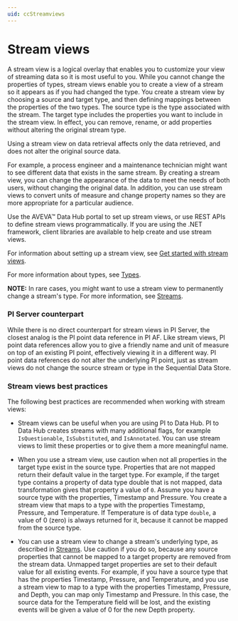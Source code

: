 ```yaml
---
uid: ccStreamviews
---
```


# Stream views

A stream view is a logical overlay that enables you to customize your view of streaming data so it is most useful to you. While you cannot change the properties of types, stream views enable you to create a view of a stream so it appears as if you had changed the type. You create a stream view by choosing a source and target type, and then defining mappings between the properties of the two types. The source type is the type associated with the stream. The target type includes the properties you want to include in the stream view. In effect, you can remove, rename, or add properties without altering the original stream type. 

Using a stream view on data retrieval affects only the data retrieved, and does not alter the original source data. 

For example, a process engineer and a maintenance technician might want to see different data that exists in the same stream. By creating a stream view, you can change the appearance of the data to meet the needs of both users, without changing the original data. In addition, you can use stream views to convert units of measure and change property names so they are more appropriate for a particular audience.

Use the AVEVA&trade; Data Hub portal to set up stream views, or use REST APIs to define stream views programmatically. If you are using the .NET framework, client libraries are available to help create and use stream views.

For information about setting up a stream view, see [Get started with stream views](xref:gsStreamviews).

For more information about types, see [Types](xref:sdsTypes).

**NOTE:** In rare cases, you might want to use a stream view to permanently change a stream's type. For more information, see [Streams](xref:sds-streams#update-stream-type).

### <a name="streamviews-pi-server"></a>PI Server counterpart

While there is no direct counterpart for stream views in PI Server, the closest analog is the PI point data reference in PI AF. Like stream views, PI point data references allow you to give a friendly name and unit of measure on top of an existing PI point, effectively viewing it in a different way. PI point data references do not alter the underlying PI point, just as stream views do not change the source stream or type in the Sequential Data Store.

### <a name="streamviews-bestpractices"></a>Stream views best practices

The following best practices are recommended when working with stream views:

* Stream views can be useful when you are using PI to Data Hub. PI to Data Hub creates streams with many additional flags, for example `IsQuestionable`, `IsSubstituted`, and `IsAnnotated`. 
You can use stream views to limit these properties or to give them a more meaningful name.

* When you use a stream view, use caution when not all properties in the target type exist in the source type. Properties that are not mapped return their default value in the target type. For example, if the target type contains a property of data type double that is not mapped, data transformation gives that property a value of `0`.
Assume you have a source type with the properties, Timestamp and Pressure. You create a stream view that maps to a type with the properties Timestamp, Pressure, and Temperature. If Temperature is of data type `double`, a value of 0 (zero) is always returned for it, because it cannot be mapped from the source type. 

* You can use a stream view to change a stream's underlying type, as described in [Streams](xref:sds-streams#update-stream-type). Use caution if you do so, because any source properties that cannot be mapped to a target property are removed from the stream data. Unmapped target properties are set to their default value for all existing events. For example, if you have a source type that has the properties Timestamp, Pressure, and Temperature, and you use a stream view to map to a type with the properties Timestamp, Pressure, and Depth, you can map only Timestamp and Pressure. In this case, the source data for the Temperature field will be lost, and the existing events will be given a value of 0 for the new Depth property.
